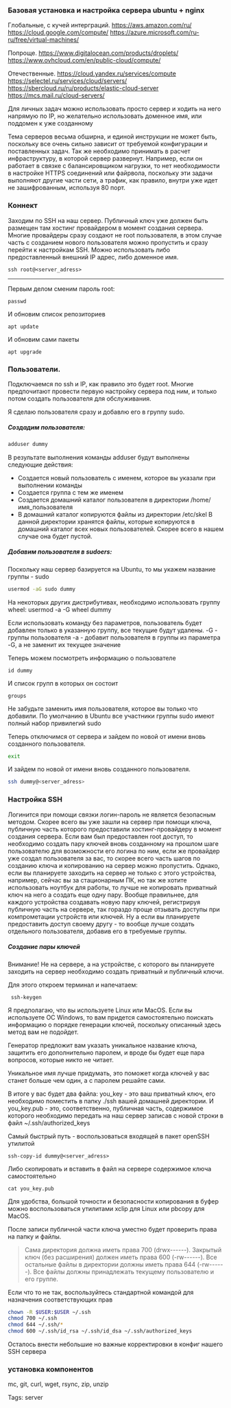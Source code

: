 ### Базовая установка и настройка сервера ubuntu + nginx

Глобальные, с кучей интерграций. 
https://aws.amazon.com/ru/ 
https://cloud.google.com/compute/ 
https://azure.microsoft.com/ru-ru/free/virtual-machines/ 

Попроще. 
https://www.digitalocean.com/products/droplets/  
https://www.ovhcloud.com/en/public-cloud/compute/ 

Отечественные. 
https://cloud.yandex.ru/services/compute 
https://selectel.ru/services/cloud/servers/ 
https://sbercloud.ru/ru/products/elastic-cloud-server 
https://mcs.mail.ru/cloud-servers/ 


Для личных задач можно использовать просто сервер и ходить на него напрямую по IP, но желательно использовать доменное имя, или поддомен к уже созданному

Тема серверов весьма обширна, и единой инструкции не может быть, поскольку все очень сильно зависит от требуемой конфигурации и поставленных задач.  Так же необходимо принимать в расчет инфраструктуру, в которой сервер развернут.
Например, если он работает в связке с балансировщиком нагрузки, то нет необходимости в настройке HTTPS соединений или файрвола, поскольку эти задачи выполняют другие части сети, а трафик, как правило, внутри  уже идет не зашифрованным,  используя 80 порт. 


### Коннект

Заходим по SSH на наш сервер. Публичный ключ уже должен быть размещен там хостинг провайдером в момент создания сервера. Многие провайдеры сразу создают не root пользователя, в этом случае часть с созданием нового пользователя можно пропустить и сразу перейти к настройкам SSH. 
Можно использовать либо предоставленный внешний IP адрес, либо доменное имя.

    ssh root@<server_adress>

------

Первым делом сменим пароль root:

    passwd


И обновим список репозиториев

    apt update


И обновим сами пакеты

    apt upgrade


### Пользователи.

Подключаемся по ssh и  IP, как правило это будет root. Многие предпочитают провести первую настройку сервера под ним, и только потом создать пользователя для обслуживания.

Я сделаю пользователя сразу и добавлю его в группу sudo.


##### Создадим пользователя:

```bash
adduser dummy
```

В результате выполнения команды adduser будут выполнены следующие действия: 
- Создается новый пользователь с именем, которое вы указали при выполнении команды 
- Создается группа с тем же именем 
- Создается домашний каталог пользователя в директории /home/имя_пользователя 
- В домашний каталог копируются файлы из директории /etc/skel 
В данной директории хранятся файлы, которые копируются в домашний каталог всех новых пользователей. Скорее всего в нашем случае она будет пустой.


##### Добавим пользователя в sudoers:

Поскольку наш сервер базируется на Ubuntu, то мы укажем название группы - sudo

```bash
usermod -aG sudo dummy
```

На некоторых других дистрибутивах, необходимо использовать группу wheel:
usermod -a -G wheel dummy

Если использовать команду без параметров, пользователь будет добавлен только в указанную группу, все текущие будут удалены. 
-G -  группы пользователя 
-a -  добавит пользователя в группы из параметра -G, а не заменит их текущее значение 

Теперь можем посмотреть информацию о пользователе

    id dummy

И список групп в которых он состоит

    groups

Не забудьте заменить имя пользователя, которое вы только что добавили. 
По умолчанию в Ubuntu все участники группы sudo имеют полный набор привилегий sudo



Теперь отключимся от сервера и зайдем по новой от имени вновь созданного пользователя.

```bash
exit
```

И зайдем по новой от имени вновь созданного пользователя.

```bash
ssh dummy@<server_adress>
```



### Настройка SSH

Логинится при помощи связки логин-пароль не является безопасным методом.
Скорее всего вы уже зашли на сервер при помощи ключа, публичную часть которого предоставили хостинг-провайдеру в момент создания сервера. Если вам был предоставлен root доступ, то необходимо создать пару ключей вновь созданному на прошлом шаге пользователю для возможности его логина по ним, если же провайдер уже создал пользователя за вас, то скорее всего часть шагов по созданию ключа и копированию на сервер можно пропустить.
Однако, если вы планируете заходить на сервер не только с этого устройства, например, сейчас вы за стационарным ПК, но так же хотите использовать ноутбук для работы, то лучше не копировать приватный ключ на него а создать еще одну пару. Вообще правильнее, для каждого устройства создавать новую пару ключей, регистрируя публичную часть на сервере, так гораздо проще отзывать доступы при компрометации устройств или ключей. 
Ну а если вы планируете предоставить доступ своему другу - то вообще лучше создать отдельного пользователя, добавив его в требуемые группы.


##### Создание пары ключей

Внимание! 
Не на сервере, а на устройстве, с которого вы планируете заходить на сервер необходимо создать приватный и публичный ключи. 

Для этого откроем терминал и напечатаем:

     ssh-keygen

Я предполагаю, что вы используете Linux или MacOS. Если вы используете ОС Windows, то вам придется самостоятельно поискать информацию о порядке генерации ключей, поскольку описанный здесь метод вам не подойдет.

Генератор предложит вам указать уникальное название ключа, защитить его дополнительно паролем, и вроде бы будет еще пара вопросов, которые никто не читает.

Уникальное имя лучше придумать, это поможет когда ключей у вас станет больше чем один, а  с паролем решайте сами.

В итоге у вас будет два файла: you_key - это ваш приватный ключ, его необходимо поместить в папку ./ssh вашей домашней директории. И you_key.pub - это, соответственно, публичная часть, содержимое которого необходимо передать на наш сервер записав с новой строки в файл ~/.ssh/authorized_keys

Самый быстрый путь - воспользоваться входящей в пакет openSSH утилитой

    ssh-copy-id dummy@<server_adress>


Либо скопировать и вставить в файл на сервере содержимое ключа самостоятельно

```
cat you_key.pub
```


Для удобства, большой точности и безопасности копирования в буфер можно воспользоваться утилитами xclip для Linux или pbcopy для MacOS.

После записи публичной части ключа уместно будет проверить права на папку и файлы.  

> Сама директория должна иметь права 700 (drwx------). 
> Закрытый ключ (без расширения) должен иметь права 600 (-rw------). 
> Все остальные файлы в директории должны иметь права 644 (-rw------).
> Все файлы должны принадлежать текущему пользователю и его группе.


Если что то не так, воспользуйтесь стандартной командой для назначения соответствующих прав 

```bash
chown -R $USER:$USER ~/.ssh
chmod 700 ~/.ssh
chmod 644 ~/.ssh/*
chmod 600 ~/.ssh/id_rsa ~/.ssh/id_dsa ~/.ssh/authorized_keys
```


Осталось внести небольшие но важные корректировки в конфиг нашего SSH сервера



### установка компонентов
mc, git, curl, wget, rsync, zip, unzip

Tags:
  server